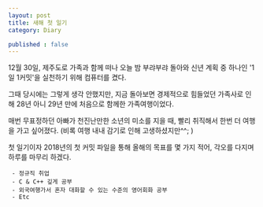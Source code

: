 ```yaml
---
layout: post
title: 새해 첫 일기
category: Diary

published : false
---
```


12월 30일, 제주도로 가족과 함께 떠나 오늘 밤 부랴부랴 돌아와 신년 계획 중 하나인 '1일 1커밋'을 실천하기 위해 컴퓨터를 켰다.

그때 당시에는 그렇게 생각 안했지만, 지금 돌아보면 경제적으로 힘들었던 가족사로 인해 28년 아니 29년 만에 처음으로 함께한 가족여행이었다.

매번 무표정하던 아빠가 천진난만한 소년의 미소를 지을 때, 빨리 취직해서 한번 더 여행을 가고 싶어졌다. (비록 여행 내내 감기로 인해 고생하셨지만^^; )

첫 일기이자 2018년의 첫 커밋 파일을 통해 올해의 목표를 몇 가지 적어, 각오를 다지며 하루를 마무리 하겠다.

     - 정규직 취업
     - C & C++ 깊게 공부
     - 외국여행가서 혼자 대화할 수 있는 수준의 영어회화 공부
     - Etc












<!-- <ul>
  {% for post in site.posts %}
    <li>
      <a href="{{ post.url }}">{{ post.title }}</a>
    </li>
  {% endfor %}
</ul> -->